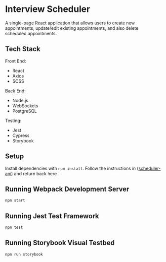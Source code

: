 # Interview Scheduler

A single-page React application that allows users to create new appointments, update/edit existing appointments, and also delete scheduled appointments.

## Tech Stack
Front End:
- React
- Axios
- SCSS

Back End:
- Node.js
- WebSockets
- PostgreSQL

Testing:
- Jest
- Cypress
- Storybook

## Setup

Install dependencies with `npm install`.
Follow the instructions in ([scheduler-api](https://github.com/cadenkchoi/scheduler-api/blob/master/README.md)) and return back here

## Running Webpack Development Server

```sh
npm start
```

## Running Jest Test Framework

```sh
npm test
```

## Running Storybook Visual Testbed

```sh
npm run storybook
```
